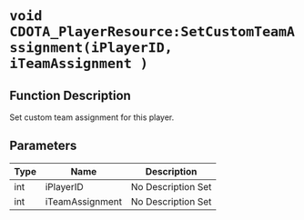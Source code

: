 # `void CDOTA_PlayerResource:SetCustomTeamAssignment(iPlayerID, iTeamAssignment )`
## Function Description
Set custom team assignment for this player.
## Parameters
Type|Name|Description
--|--|--
int|iPlayerID|No Description Set
int|iTeamAssignment|No Description Set
